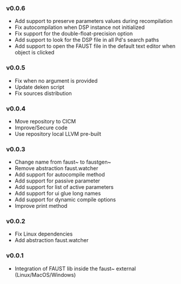 ### v0.0.6
- Add support to preserve parameters values during recompilation
- Fix autocompilation when DSP instance not initialized
- Fix support for the double-float-precision option
- Add support to look for the DSP file in all Pd's search paths
- Add support to open the FAUST file in the default text editor when object is clicked

### v0.0.5
- Fix when no argument is provided
- Update deken script
- Fix sources distribution

### v0.0.4
- Move repository to CICM
- Improve/Secure code
- Use repository local LLVM pre-built

### v0.0.3
- Change name from faust~ to faustgen~
- Remove abstraction faust.watcher
- Add support for autocompile method
- Add support for passive parameter
- Add support for list of active parameters
- Add support for ui glue long names
- Add support for dynamic compile options
- Improve print method

### v0.0.2
- Fix Linux dependencies
- Add abstraction faust.watcher

### v0.0.1
- Integration of FAUST lib inside the faust~ external (Linux/MacOS/Windows)
